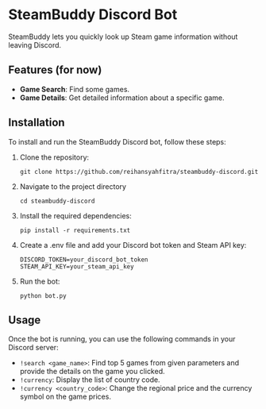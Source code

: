 # SteamBuddy Discord Bot

SteamBuddy lets you quickly look up Steam game information without leaving Discord.

## Features (for now)

- **Game Search**: Find some games.
- **Game Details**: Get detailed information about a specific game.

## Installation

To install and run the SteamBuddy Discord bot, follow these steps:

1. Clone the repository:
   ```
   git clone https://github.com/reihansyahfitra/steambuddy-discord.git
   ```
2. Navigate to the project directory
   ```
   cd steambuddy-discord
   ```

3. Install the required dependencies:
   ```
   pip install -r requirements.txt
   ```
4. Create a .env file and add your Discord bot token and Steam API key:
   ```
   DISCORD_TOKEN=your_discord_bot_token
   STEAM_API_KEY=your_steam_api_key
   ```
5. Run the bot:
   ```
   python bot.py
   ```
## Usage

Once the bot is running, you can use the following commands in your Discord server:
- ```!search <game_name>```: Find top 5 games from given parameters and provide the details on the game you clicked.
- ```!currency```: Display the list of country code.
- ```!currency <country_code>```: Change the regional price and the currency symbol on the game prices.

